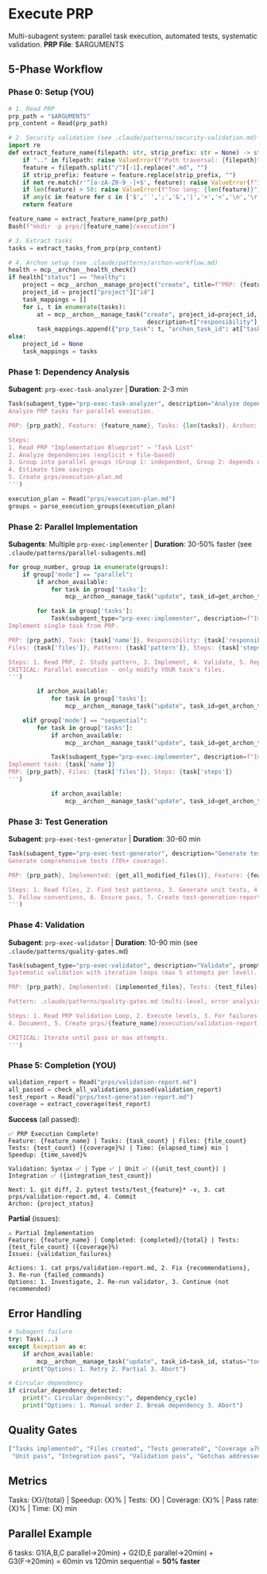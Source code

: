 # Execute PRP

Multi-subagent system: parallel task execution, automated tests, systematic validation. **PRP File**: $ARGUMENTS

## 5-Phase Workflow

### Phase 0: Setup (YOU)

```python
# 1. Read PRP
prp_path = "$ARGUMENTS"
prp_content = Read(prp_path)

# 2. Security validation (see .claude/patterns/security-validation.md)
import re
def extract_feature_name(filepath: str, strip_prefix: str = None) -> str:
    if ".." in filepath: raise ValueError(f"Path traversal: {filepath}")
    feature = filepath.split("/")[-1].replace(".md", "")
    if strip_prefix: feature = feature.replace(strip_prefix, "")
    if not re.match(r'^[a-zA-Z0-9_-]+$', feature): raise ValueError(f"Invalid: {feature}")
    if len(feature) > 50: raise ValueError(f"Too long: {len(feature)}")
    if any(c in feature for c in ['$','`',';','&','|','>','<','\n','\r']): raise ValueError(f"Dangerous: {feature}")
    return feature

feature_name = extract_feature_name(prp_path)
Bash(f"mkdir -p prps/{feature_name}/execution")

# 3. Extract tasks
tasks = extract_tasks_from_prp(prp_content)

# 4. Archon setup (see .claude/patterns/archon-workflow.md)
health = mcp__archon__health_check()
if health["status"] == "healthy":
    project = mcp__archon__manage_project("create", title=f"PRP: {feature_name}", description=f"From {prp_path}")
    project_id = project["project"]["id"]
    task_mappings = []
    for i, t in enumerate(tasks):
        at = mcp__archon__manage_task("create", project_id=project_id, title=t["name"],
                                       description=t["responsibility"], status="todo", task_order=100-i)
        task_mappings.append({"prp_task": t, "archon_task_id": at["task"]["id"]})
else:
    project_id = None
    task_mappings = tasks
```

### Phase 1: Dependency Analysis

**Subagent**: `prp-exec-task-analyzer` | **Duration**: 2-3 min

```python
Task(subagent_type="prp-exec-task-analyzer", description="Analyze dependencies", prompt=f'''
Analyze PRP tasks for parallel execution.

PRP: {prp_path}, Feature: {feature_name}, Tasks: {len(tasks)}, Archon: {project_id}

Steps:
1. Read PRP "Implementation Blueprint" → "Task List"
2. Analyze dependencies (explicit + file-based)
3. Group into parallel groups (Group 1: independent, Group 2: depends on G1, etc.)
4. Estimate time savings
5. Create prps/execution-plan.md
''')

execution_plan = Read("prps/execution-plan.md")
groups = parse_execution_groups(execution_plan)
```

### Phase 2: Parallel Implementation

**Subagents**: Multiple `prp-exec-implementer` | **Duration**: 30-50% faster (see `.claude/patterns/parallel-subagents.md`)

```python
for group_number, group in enumerate(groups):
    if group['mode'] == "parallel":
        if archon_available:
            for task in group['tasks']:
                mcp__archon__manage_task("update", task_id=get_archon_task_id(task, task_mappings), status="doing")

        for task in group['tasks']:
            Task(subagent_type="prp-exec-implementer", description=f"Implement {task['name']}", prompt=f'''
Implement single task from PRP.

PRP: {prp_path}, Task: {task['name']}, Responsibility: {task['responsibility']}
Files: {task['files']}, Pattern: {task['pattern']}, Steps: {task['steps']}

Steps: 1. Read PRP, 2. Study pattern, 3. Implement, 4. Validate, 5. Report
CRITICAL: Parallel execution - only modify YOUR task's files.
''')

        if archon_available:
            for task in group['tasks']:
                mcp__archon__manage_task("update", task_id=get_archon_task_id(task, task_mappings), status="done")

    elif group['mode'] == "sequential":
        for task in group['tasks']:
            if archon_available:
                mcp__archon__manage_task("update", task_id=get_archon_task_id(task, task_mappings), status="doing")

            Task(subagent_type="prp-exec-implementer", description=f"Implement {task['name']}", prompt=f'''
Implement task: {task['name']}
PRP: {prp_path}, Files: {task['files']}, Steps: {task['steps']}
''')

            if archon_available:
                mcp__archon__manage_task("update", task_id=get_archon_task_id(task, task_mappings), status="done")
```

### Phase 3: Test Generation

**Subagent**: `prp-exec-test-generator` | **Duration**: 30-60 min

```python
Task(subagent_type="prp-exec-test-generator", description="Generate tests", prompt=f'''
Generate comprehensive tests (70%+ coverage).

PRP: {prp_path}, Implemented: {get_all_modified_files()}, Feature: {feature_name}

Steps: 1. Read files, 2. Find test patterns, 3. Generate unit tests, 4. Generate integration tests,
5. Follow conventions, 6. Ensure pass, 7. Create test-generation-report.md
''')
```

### Phase 4: Validation

**Subagent**: `prp-exec-validator` | **Duration**: 10-90 min (see `.claude/patterns/quality-gates.md`)

```python
Task(subagent_type="prp-exec-validator", description="Validate", prompt=f'''
Systematic validation with iteration loops (max 5 attempts per level).

PRP: {prp_path}, Implemented: {implemented_files}, Tests: {test_files}

Pattern: .claude/patterns/quality-gates.md (multi-level, error analysis, fix application)

Steps: 1. Read PRP Validation Loop, 2. Execute levels, 3. For failures: analyze → fix → retry (max 5),
4. Document, 5. Create prps/{feature_name}/execution/validation-report.md

CRITICAL: Iterate until pass or max attempts.
''')
```

### Phase 5: Completion (YOU)

```python
validation_report = Read("prps/validation-report.md")
all_passed = check_all_validations_passed(validation_report)
test_report = Read("prps/test-generation-report.md")
coverage = extract_coverage(test_report)
```

**Success** (all passed):
```
✅ PRP Execution Complete!
Feature: {feature_name} | Tasks: {task_count} | Files: {file_count}
Tests: {test_count} ({coverage}%) | Time: {elapsed_time} min | Speedup: {time_saved}%

Validation: Syntax ✅ | Type ✅ | Unit ✅ ({unit_test_count}) | Integration ✅ ({integration_test_count})

Next: 1. git diff, 2. pytest tests/test_{feature}* -v, 3. cat prps/validation-report.md, 4. Commit
Archon: {project_status}
```

**Partial** (issues):
```
⚠️ Partial Implementation
Feature: {feature_name} | Completed: {completed}/{total} | Tests: {test_file_count} ({coverage}%)
Issues: {validation_failures}

Actions: 1. cat prps/validation-report.md, 2. Fix {recommendations}, 3. Re-run {failed_commands}
Options: 1. Investigate, 2. Re-run validator, 3. Continue (not recommended)
```

## Error Handling

```python
# Subagent failure
try: Task(...)
except Exception as e:
    if archon_available:
        mcp__archon__manage_task("update", task_id=task_id, status="todo", description=f"ERROR: {e}")
    print("Options: 1. Retry 2. Partial 3. Abort")

# Circular dependency
if circular_dependency_detected:
    print("⚠️ Circular dependency:", dependency_cycle)
    print("Options: 1. Manual order 2. Break dependency 3. Abort")
```

## Quality Gates

```python
["Tasks implemented", "Files created", "Tests generated", "Coverage ≥70%", "Syntax pass",
 "Unit pass", "Integration pass", "Validation pass", "Gotchas addressed"]
```

## Metrics

Tasks: {X}/{total} | Speedup: {X}% | Tests: {X} | Coverage: {X}% | Pass rate: {X}% | Time: {X} min

## Parallel Example

6 tasks: G1(A,B,C parallel→20min) + G2(D,E parallel→20min) + G3(F→20min) = 60min vs 120min sequential = **50% faster**
